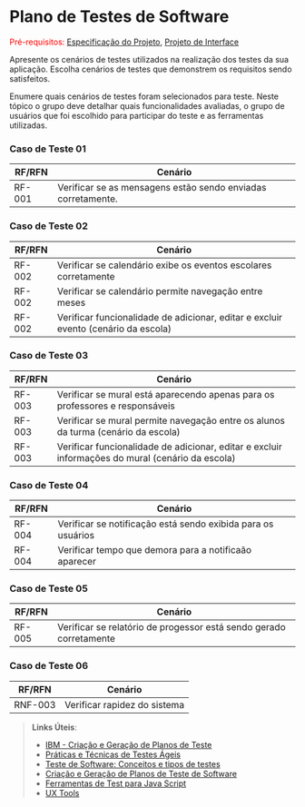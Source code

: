 # Plano de Testes de Software

<span style="color:red">Pré-requisitos: <a href="2-Especificação do Projeto.md"> Especificação do Projeto</a></span>, <a href="3-Projeto de Interface.md"> Projeto de Interface</a>

Apresente os cenários de testes utilizados na realização dos testes da sua aplicação. Escolha cenários de testes que demonstrem os requisitos sendo satisfeitos.

Enumere quais cenários de testes foram selecionados para teste. Neste tópico o grupo deve detalhar quais funcionalidades avaliadas, o grupo de usuários que foi escolhido para participar do teste e as ferramentas utilizadas.

### Caso de Teste 01

| RF/RFN  | Cenário   |
| ------- | -------- |
| RF-001   | Verificar se as mensagens estão sendo enviadas corretamente.   |

### Caso de Teste 02
| RF/RFN  | Cenário   |
| ------- | -------- |
| RF-002   | Verificar se calendário exibe os eventos escolares corretamente |
| RF-002   | Verificar se calendário permite navegação entre meses |
| RF-002   | Verificar funcionalidade de adicionar, editar e excluir evento (cenário da escola) |

### Caso de Teste 03
 | RF/RFN  | Cenário   |
| ------- | -------- |
| RF-003   | Verificar se mural está aparecendo apenas para os professores e responsáveis |
| RF-003   | Verificar se mural permite navegação entre os alunos da turma (cenário da escola) |
| RF-003   | Verificar funcionalidade de adicionar, editar e excluir informações do mural (cenário da escola) |

### Caso de Teste 04

 | RF/RFN  | Cenário   |
| ------- | -------- |
| RF-004   | Verificar se notificação está sendo exibida para os usuários |
| RF-004   | Verificar tempo que demora para a notificaão aparecer |

### Caso de Teste 05

 | RF/RFN  | Cenário   |
| ------- | -------- |
| RF-005   | Verificar se relatório de progessor está sendo gerado corretamente |

### Caso de Teste 06

 | RF/RFN  | Cenário   |
| ------- | -------- |
| RNF-003   | Verificar rapidez do sistema |
 
> **Links Úteis**:
> - [IBM - Criação e Geração de Planos de Teste](https://www.ibm.com/developerworks/br/local/rational/criacao_geracao_planos_testes_software/index.html)
> - [Práticas e Técnicas de Testes Ágeis](http://assiste.serpro.gov.br/serproagil/Apresenta/slides.pdf)
> -  [Teste de Software: Conceitos e tipos de testes](https://blog.onedaytesting.com.br/teste-de-software/)
> - [Criação e Geração de Planos de Teste de Software](https://www.ibm.com/developerworks/br/local/rational/criacao_geracao_planos_testes_software/index.html)
> - [Ferramentas de Test para Java Script](https://geekflare.com/javascript-unit-testing/)
> - [UX Tools](https://uxdesign.cc/ux-user-research-and-user-testing-tools-2d339d379dc7)
